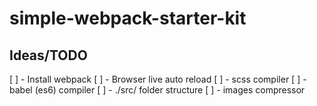 # simple-webpack-starter-kit

## Ideas/TODO
[ ] - Install webpack
[ ] - Browser live auto reload
[ ] - scss compiler
[ ] - babel (es6) compiler
[ ] - ./src/ folder structure
[ ] - images compressor
